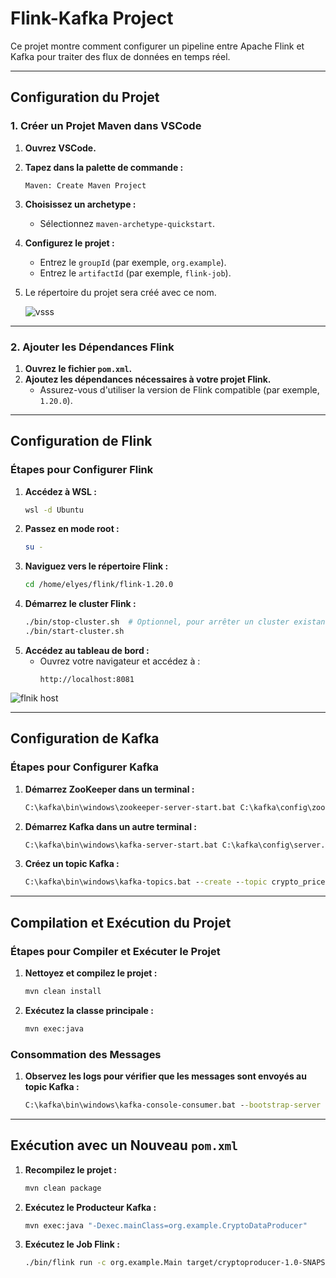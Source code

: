 # Flink-Kafka Project

Ce projet montre comment configurer un pipeline entre Apache Flink et Kafka pour traiter des flux de données en temps réel.

---

## Configuration du Projet

### 1. Créer un Projet Maven dans VSCode

1. **Ouvrez VSCode.**
2. **Tapez dans la palette de commande :**
   ```
   Maven: Create Maven Project
   ```
3. **Choisissez un archetype :**
   - Sélectionnez `maven-archetype-quickstart`.
4. **Configurez le projet :**
   - Entrez le `groupId` (par exemple, `org.example`).
   - Entrez le `artifactId` (par exemple, `flink-job`).
5. Le répertoire du projet sera créé avec ce nom.

   ![vsss](https://github.com/user-attachments/assets/bd3a402c-f68b-450b-bcfc-cf3a9c55393d)

---

### 2. Ajouter les Dépendances Flink

1. **Ouvrez le fichier `pom.xml`.**
2. **Ajoutez les dépendances nécessaires à votre projet Flink.**
   - Assurez-vous d'utiliser la version de Flink compatible (par exemple, `1.20.0`).

---

## Configuration de Flink

### Étapes pour Configurer Flink

1. **Accédez à WSL :**
   ```bash
   wsl -d Ubuntu
   ```
2. **Passez en mode root :**
   ```bash
   su -
   ```
3. **Naviguez vers le répertoire Flink :**
   ```bash
   cd /home/elyes/flink/flink-1.20.0
   ```
4. **Démarrez le cluster Flink :**
   ```bash
   ./bin/stop-cluster.sh  # Optionnel, pour arrêter un cluster existant
   ./bin/start-cluster.sh
   ```
5. **Accédez au tableau de bord :**
   - Ouvrez votre navigateur et accédez à :
     ```
     http://localhost:8081
     ```
![flnik host](https://github.com/user-attachments/assets/65a1954a-4b44-450d-8223-3bcdfca19ba3)

---

## Configuration de Kafka

### Étapes pour Configurer Kafka

1. **Démarrez ZooKeeper dans un terminal :**
   ```cmd
   C:\kafka\bin\windows\zookeeper-server-start.bat C:\kafka\config\zookeeper.properties
   ```
2. **Démarrez Kafka dans un autre terminal :**
   ```cmd
   C:\kafka\bin\windows\kafka-server-start.bat C:\kafka\config\server.properties
   ```
3. **Créez un topic Kafka :**
   ```cmd
   C:\kafka\bin\windows\kafka-topics.bat --create --topic crypto_prices --bootstrap-server localhost:9092
   ```

---

## Compilation et Exécution du Projet

### Étapes pour Compiler et Exécuter le Projet

1. **Nettoyez et compilez le projet :**
   ```bash
   mvn clean install
   ```
2. **Exécutez la classe principale :**
   ```bash
   mvn exec:java
   ```

### Consommation des Messages

1. **Observez les logs pour vérifier que les messages sont envoyés au topic Kafka :**
   ```cmd
   C:\kafka\bin\windows\kafka-console-consumer.bat --bootstrap-server localhost:9092 --topic crypto_prices --from-beginning
   ```

---

## Exécution avec un Nouveau `pom.xml`

1. **Recompilez le projet :**
   ```bash
   mvn clean package
   ```
2. **Exécutez le Producteur Kafka :**
   ```bash
   mvn exec:java "-Dexec.mainClass=org.example.CryptoDataProducer"
   ```
3. **Exécutez le Job Flink :**
   ```bash
   ./bin/flink run -c org.example.Main target/cryptoproducer-1.0-SNAPSHOT.jar
   
